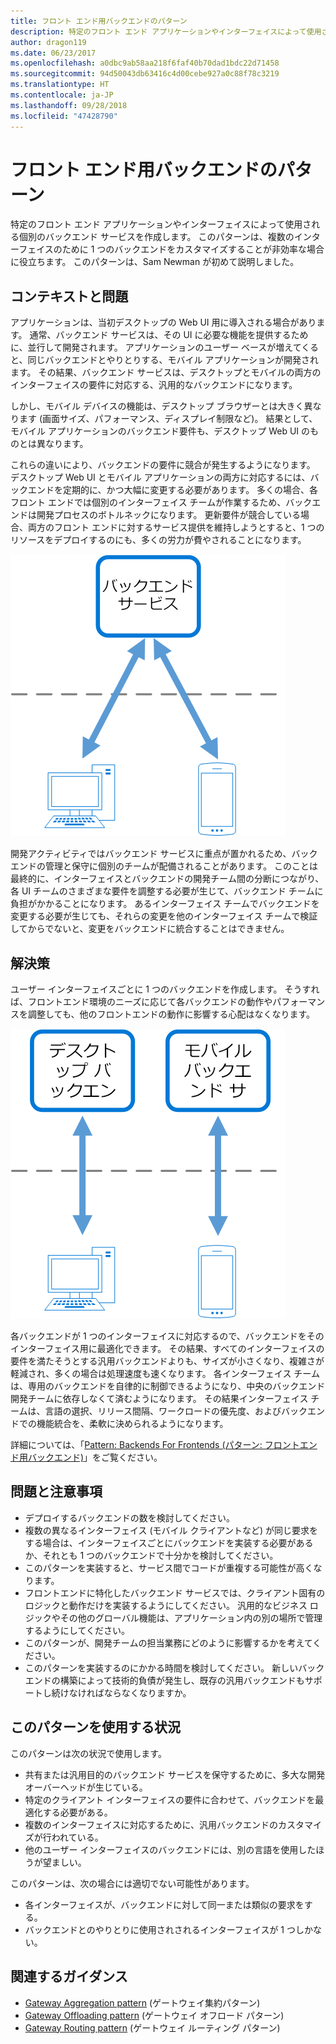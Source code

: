 ```yaml
---
title: フロント エンド用バックエンドのパターン
description: 特定のフロント エンド アプリケーションやインターフェイスによって使用される個別のバックエンド サービスを作成します。
author: dragon119
ms.date: 06/23/2017
ms.openlocfilehash: a0dbc9ab58aa218f6faf40b70dad1bdc22d71458
ms.sourcegitcommit: 94d50043db63416c4d00cebe927a0c88f78c3219
ms.translationtype: HT
ms.contentlocale: ja-JP
ms.lasthandoff: 09/28/2018
ms.locfileid: "47428790"
---
```

# <a name="backends-for-frontends-pattern"></a>フロント エンド用バックエンドのパターン

特定のフロント エンド アプリケーションやインターフェイスによって使用される個別のバックエンド サービスを作成します。 このパターンは、複数のインターフェイスのために 1 つのバックエンドをカスタマイズすることが非効率な場合に役立ちます。 このパターンは、Sam Newman が初めて説明しました。

## <a name="context-and-problem"></a>コンテキストと問題

アプリケーションは、当初デスクトップの Web UI 用に導入される場合があります。 通常、バックエンド サービスは、その UI に必要な機能を提供するために、並行して開発されます。 アプリケーションのユーザー ベースが増えてくると、同じバックエンドとやりとりする、モバイル アプリケーションが開発されます。 その結果、バックエンド サービスは、デスクトップとモバイルの両方のインターフェイスの要件に対応する、汎用的なバックエンドになります。

しかし、モバイル デバイスの機能は、デスクトップ ブラウザーとは大きく異なります (画面サイズ、パフォーマンス、ディスプレイ制限など)。 結果として、モバイル アプリケーションのバックエンド要件も、デスクトップ Web UI のものとは異なります。 

これらの違いにより、バックエンドの要件に競合が発生するようになります。 デスクトップ Web UI とモバイル アプリケーションの両方に対応するには、バックエンドを定期的に、かつ大幅に変更する必要があります。 多くの場合、各フロント エンドでは個別のインターフェイス チームが作業するため、バックエンドは開発プロセスのボトルネックになります。 更新要件が競合している場合、両方のフロント エンドに対するサービス提供を維持しようとすると、1 つのリソースをデプロイするのにも、多くの労力が費やされることになります。

![](./_images/backend-for-frontend.png) 

開発アクティビティではバックエンド サービスに重点が置かれるため、バックエンドの管理と保守に個別のチームが配備されることがあります。 このことは最終的に、インターフェイスとバックエンドの開発チーム間の分断につながり、各 UI チームのさまざまな要件を調整する必要が生じて、バックエンド チームに負担がかかることになります。 あるインターフェイス チームでバックエンドを変更する必要が生じても、それらの変更を他のインターフェイス チームで検証してからでないと、変更をバックエンドに統合することはできません。 

## <a name="solution"></a>解決策

ユーザー インターフェイスごとに 1 つのバックエンドを作成します。 そうすれば、フロントエンド環境のニーズに応じて各バックエンドの動作やパフォーマンスを調整しても、他のフロントエンドの動作に影響する心配はなくなります。

![](./_images/backend-for-frontend-example.png) 

各バックエンドが 1 つのインターフェイスに対応するので、バックエンドをそのインターフェイス用に最適化できます。 その結果、すべてのインターフェイスの要件を満たそうとする汎用バックエンドよりも、サイズが小さくなり、複雑さが軽減され、多くの場合は処理速度も速くなります。 各インターフェイス チームは、専用のバックエンドを自律的に制御できるようになり、中央のバックエンド開発チームに依存しなくて済むようになります。 その結果インターフェイス チームは、言語の選択、リリース間隔、ワークロードの優先度、およびバックエンドでの機能統合を、柔軟に決められるようになります。

詳細については、「[Pattern: Backends For Frontends (パターン: フロントエンド用バックエンド)](https://samnewman.io/patterns/architectural/bff/)」をご覧ください。

## <a name="issues-and-considerations"></a>問題と注意事項

- デプロイするバックエンドの数を検討してください。
- 複数の異なるインターフェイス (モバイル クライアントなど) が同じ要求をする場合は、インターフェイスごとにバックエンドを実装する必要があるか、それとも 1 つのバックエンドで十分かを検討してください。
- このパターンを実装すると、サービス間でコードが重複する可能性が高くなります。
- フロントエンドに特化したバックエンド サービスでは、クライアント固有のロジックと動作だけを実装するようにしてください。 汎用的なビジネス ロジックやその他のグローバル機能は、アプリケーション内の別の場所で管理するようにしてください。
- このパターンが、開発チームの担当業務にどのように影響するかを考えてください。
- このパターンを実装するのにかかる時間を検討してください。 新しいバックエンドの構築によって技術的負債が発生し、既存の汎用バックエンドもサポートし続けなければならなくなりますか。

## <a name="when-to-use-this-pattern"></a>このパターンを使用する状況

このパターンは次の状況で使用します。

- 共有または汎用目的のバックエンド サービスを保守するために、多大な開発オーバーヘッドが生じている。
- 特定のクライアント インターフェイスの要件に合わせて、バックエンドを最適化する必要がある。
- 複数のインターフェイスに対応するために、汎用バックエンドのカスタマイズが行われている。
- 他のユーザー インターフェイスのバックエンドには、別の言語を使用したほうが望ましい。

このパターンは、次の場合には適切でない可能性があります。

- 各インターフェイスが、バックエンドに対して同一または類似の要求をする。
- バックエンドとのやりとりに使用されされるインターフェイスが 1 つしかない。

## <a name="related-guidance"></a>関連するガイダンス

- [Gateway Aggregation pattern](./gateway-aggregation.md) (ゲートウェイ集約パターン)
- [Gateway Offloading pattern](./gateway-offloading.md) (ゲートウェイ オフロード パターン)
- [Gateway Routing pattern](./gateway-routing.md) (ゲートウェイ ルーティング パターン)


